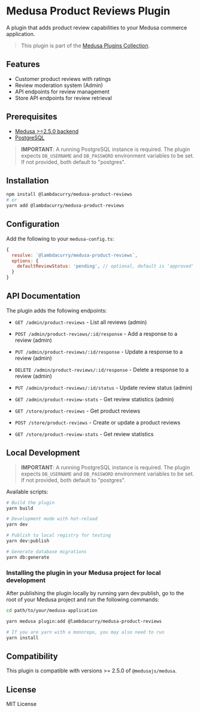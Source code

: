 # Medusa Product Reviews Plugin

A plugin that adds product review capabilities to your Medusa commerce application.

> This plugin is part of the [Medusa Plugins Collection](https://github.com/lambda-curry/medusa-plugins).

## Features

- Customer product reviews with ratings
- Review moderation system (Admin)
- API endpoints for review management
- Store API endpoints for review retrieval

## Prerequisites

- [Medusa >=2.5.0 backend](https://docs.medusajs.com/development/backend/install)
- [PostgreSQL](https://docs.medusajs.com/development/backend/prepare-environment#postgresql)

> **IMPORTANT**: A running PostgreSQL instance is required. The plugin expects `DB_USERNAME` and `DB_PASSWORD` environment variables to be set. If not provided, both default to "postgres".

## Installation

```bash
npm install @lambdacurry/medusa-product-reviews
# or
yarn add @lambdacurry/medusa-product-reviews
```

## Configuration

Add the following to your `medusa-config.ts`:

```js
{
  resolve: `@lambdacurry/medusa-product-reviews`,
  options: {
    defaultReviewStatus: 'pending', // optional, default is 'approved'
  }
}
```

## API Documentation

The plugin adds the following endpoints:

- `GET /admin/product-reviews` - List all reviews (admin)
- `POST /admin/product-reviews/:id/response` - Add a response to a review (admin)
- `PUT /admin/product-reviews/:id/response` - Update a response to a review (admin)
- `DELETE /admin/product-reviews/:id/response` - Delete a response to a review (admin)
- `PUT /admin/product-reviews/:id/status` - Update review status (admin)
- `GET /admin/product-review-stats` - Get review statistics (admin)


- `GET /store/product-reviews` - Get product reviews
- `POST /store/product-reviews` - Create or update a product reviews
- `GET /store/product-review-stats` - Get review statistics

## Local Development

> **IMPORTANT**: A running PostgreSQL instance is required. The plugin expects `DB_USERNAME` and `DB_PASSWORD` environment variables to be set. If not provided, both default to "postgres".

Available scripts:
```bash
# Build the plugin
yarn build

# Development mode with hot-reload
yarn dev

# Publish to local registry for testing
yarn dev:publish

# Generate database migrations
yarn db:generate
```

### Installing the plugin in your Medusa project for local development
After publishing the plugin locally by running yarn dev:publish, go to the root of your Medusa project and run the following commands:

```bash
cd path/to/your/medusa-application

yarn medusa plugin:add @lambdacurry/medusa-product-reviews

# If you are yarn with a monorepo, you may also need to run
yarn install
```

## Compatibility

This plugin is compatible with versions >= 2.5.0 of `@medusajs/medusa`.

## License

MIT License
